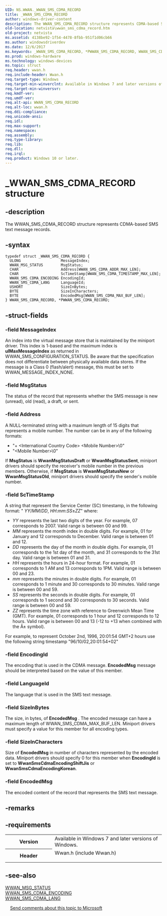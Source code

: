 ```yaml
---
UID: NS.WWAN._WWAN_SMS_CDMA_RECORD
title: _WWAN_SMS_CDMA_RECORD
author: windows-driver-content
description: The WWAN_SMS_CDMA_RECORD structure represents CDMA-based SMS text message records.
old-location: netvista\wwan_sms_cdma_record.htm
old-project: netvista
ms.assetid: 4138be92-1f54-4478-8fbb-951f1d06cb66
ms.author: windowsdriverdev
ms.date: 12/6/2017
ms.keywords: _WWAN_SMS_CDMA_RECORD, *PWWAN_SMS_CDMA_RECORD, WWAN_SMS_CDMA_RECORD
ms.prod: windows-hardware
ms.technology: windows-devices
ms.topic: struct
req.header: wwan.h
req.include-header: Wwan.h
req.target-type: Windows
req.target-min-winverclnt: Available in Windows 7 and later versions of Windows.
req.target-min-winversvr: 
req.kmdf-ver: 
req.umdf-ver: 
req.alt-api: WWAN_SMS_CDMA_RECORD
req.alt-loc: wwan.h
req.ddi-compliance: 
req.unicode-ansi: 
req.idl: 
req.max-support: 
req.namespace: 
req.assembly: 
req.type-library: 
req.lib: 
req.dll: 
req.irql: 
req.product: Windows 10 or later.
---
```


# _WWAN_SMS_CDMA_RECORD structure



## -description
The WWAN_SMS_CDMA_RECORD structure represents CDMA-based SMS text message records.


## -syntax

````
typedef struct _WWAN_SMS_CDMA_RECORD {
  ULONG                  MessageIndex;
  WWAN_MSG_STATUS        MsgStatus;
  CHAR                   Address[WWAN_SMS_CDMA_ADDR_MAX_LEN];
  CHAR                   ScTimeStamp[WWAN_SMS_CDMA_TIMESTAMP_MAX_LEN];
  WWAN_SMS_CDMA_ENCODING EncodingId;
  WWAN_SMS_CDMA_LANG     LanguageId;
  USHORT                 SizeInBytes;
  BYTE                   SizeInCharacters;
  BYTE                   EncodedMsg[WWAN_SMS_CDMA_MAX_BUF_LEN];
} WWAN_SMS_CDMA_RECORD, *PWWAN_SMS_CDMA_RECORD;
````


## -struct-fields

### -field MessageIndex

An index into the virtual message store that is maintained by the miniport driver. This index is
     1-based and the maximum index is 
     <b>ulMaxMessageIndex</b> as returned in WWAN_SMS_CONFIGURATION_STATUS. Be aware that the specification
     does not differentiate between physically available data stores. If the message is a Class 0
     (flash/alert) message, this must be set to WWAN_MESSAGE_INDEX_NONE.

### -field MsgStatus

The status of the record that represents whether the SMS message is new (unread), old (read), a
     draft, or sent.

### -field Address

A NULL-terminated string with a maximum length of 15 digits that represents a mobile number. The
     number can be in any of the following formats:
     
<ul>
<li>
"+ &lt;International Country Code&gt; &lt;Mobile Number&gt;\0"
</li>
<li>
"&lt;Mobile Number&gt;\0"
</li>
</ul>
If 
     <b>MsgStatus</b> is 
     <b>WwanMsgStatusDraft</b> or 
     <b>WwanMsgStatusSent</b>, miniport drivers should specify the receiver's mobile number in the previous
     members. Otherwise, if 
     <b>MsgStatus</b> is 
     <b>WwanMsgStatusNew</b> or 
     <b>WwanMsgStatusOld</b>, miniport drivers should specify the sender's mobile number.

### -field ScTimeStamp

A string that represent the Service Center (SC) timestamp, in the following format: "
      <i>YY</i>/<i>MM</i>/<i>DD</i>,
      <i>HH</i>:<i>mm</i>:<i>SS</i>±<i>ZZ</i>" where:
<ul>
<li>
<i>YY</i> represents the last two digits of the year. For example, 07 corresponds to 2007. Valid range
        is between 00 and 99.
</li>
<li>
<i>MM</i> represents the month index in double digits. For example, 01 for January and 12 corresponds
        to December. Valid range is between 01 and 12.
</li>
<li>
<i>DD</i> represents the day of the month in double digits. For example, 01 corresponds to the 1st day
        of the month, and 31 corresponds to the 31st day. Valid range is between 01 and 31.
</li>
<li>
<i>HH</i> represents the hours in 24-hour format. For example, 01 corresponds to 1 AM and 13
        corresponds to 1PM. Valid range is between 00 and 23.
</li>
<li>
<i>mm</i> represents the minutes in double digits. For example, 01 corresponds to 1 minute and 30
        corresponds to 30 minutes. Valid range is between 00 and 59.
</li>
<li>
<i>SS</i> represents the seconds in double digits. For example, 01 corresponds to 1 second and 30
        corresponds to 30 seconds. Valid range is between 00 and 59.
</li>
<li>
<i>ZZ</i> represents the time zone with reference to Greenwich Mean Time (GMT). For example, 01
        corresponds to 1 hour and 12 corresponds to 12 hours. Valid range is between 00 and 13 (-12 to +13
        when combined with the Â± symbol).
</li>
</ul>
For example, to represent October 2nd, 1996, 20:01:54 GMT+2 hours use the following string timestamp
      "96/10/02,20:01:54+02"

### -field EncodingId

The encoding that is used in the CDMA message. 
     <b>EncodedMsg</b> message should be interpreted based on the value of this member.

### -field LanguageId

The language that is used in the SMS text message.

### -field SizeInBytes

The size, in bytes, of 
     <b>EncodedMsg</b> . The encoded message can have a maximum length of WWAN_SMS_CDMA_MAX_BUF_LEN. Miniport
     drivers must specify a value for this member for all encoding types.

### -field SizeInCharacters

Size of 
     <b>EncodedMsg</b> in number of characters represented by the encoded data. Miniport drivers should
     specify 0 for this member when 
     <b>EncodingId</b> is set to 
     <b>WwanSmsCdmaEncodingShiftJis</b> or 
     <b>WwanSmsCdmaEncodingKorean</b>.

### -field EncodedMsg

The encoded content of the record that represents the SMS text message.

## -remarks


## -requirements
<table>
<tr>
<th width="30%">
Version
</th>
<td width="70%">
Available in Windows 7 and later versions of Windows.
</td>
</tr>
<tr>
<th width="30%">
Header
</th>
<td width="70%">
<dl>
<dt>Wwan.h (include Wwan.h)</dt>
</dl>
</td>
</tr>
</table>

## -see-also
<dl>
<dt>
<a href="netvista.wwan_msg_status">WWAN_MSG_STATUS</a>
</dt>
<dt>
<a href="netvista.wwan_sms_cdma_encoding">WWAN_SMS_CDMA_ENCODING</a>
</dt>
<dt>
<a href="netvista.wwan_sms_cdma_lang">WWAN_SMS_CDMA_LANG</a>
</dt>
</dl>
 
 
<a href="mailto:wsddocfb@microsoft.com?subject=Documentation%20feedback [netvista\netvista]:%20WWAN_SMS_CDMA_RECORD structure%20 RELEASE:%20(12/6/2017)&amp;body=%0A%0APRIVACY STATEMENT%0A%0AWe use your feedback to improve the documentation. We don't use your email address for any other purpose, and we'll remove your email address from our system after the issue that you're reporting is fixed. While we're working to fix this issue, we might send you an email message to ask for more info. Later, we might also send you an email message to let you know that we've addressed your feedback.%0A%0AFor more info about Microsoft's privacy policy, see http://privacy.microsoft.com/en-us/default.aspx." title="Send comments about this topic to Microsoft">Send comments about this topic to Microsoft</a>
